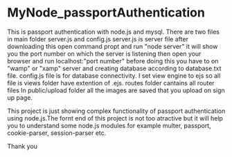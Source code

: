 # MyNode_passportAuthentication
This is passport authentication with node.js and mysql.
There are two files in main folder server.js and config.js server.js is server file after downloading this open command propt and
run "node server" it will show you the port number on which the server is listening then open your browser and run localhost:"port
number" before doing this you have to on "wamp" or "xamp" server and creating database according to database.txt file.
config.js file is for database connectivity.
I set view engine to ejs so all file is views folder have extention of .ejs.
routes folder cantains all router files
In public/upload folder all the images are saved that you upload on sign up page.

This project is just showing complex functionality of passport authentication using node.js.The fornt end of this project is not too 
atractive but it will help you to understand some node.js modules for example multer, passport, cookie-parser, session-parser etc.


Thank you


